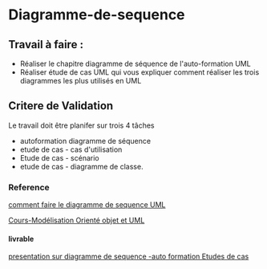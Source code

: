 # Diagramme-de-sequence

## Travail à faire :
- Réaliser le chapitre  diagramme de séquence de l'auto-formation UML
- Réaliser étude de cas UML qui vous expliquer comment réaliser les trois diagrammes les plus utilisés en UML

## Critere de Validation 
Le travail doit être planifer sur trois 4 tâches
- autoformation diagramme de séquence
- etude de cas - cas d'utilisation
- Etude de cas - scénario
- etude de cas - diagramme de classe.

### Reference 
[comment faire le diagramme de sequence UML ](https://youtu.be/pCK6prSq8aw?si=WSNiHMe5SuWYhC_x)

[Cours-Modélisation Orienté objet et UML](https://youtube.com/playlist?list=PLmi5sRiGSFfABDzWbYeI31886urszkeR9&si=8P1jKTfyLHk1cnlS)

#### livrable 
[presentation sur diagramme de sequence -auto formation ](https://docs.google.com/presentation/d/1FYH5eZg1PP6emIQdCgOwAr8jhxlLw0iz/edit?usp=sharing&ouid=113920735924471653165&rtpof=true&sd=true)
[Etudes de cas ](https://docs.google.com/presentation/d/1Kj1zIeCkezH4vWu3TSzxm6y9yfw327gVejKMDbsU2NM/edit?usp=sharing)
